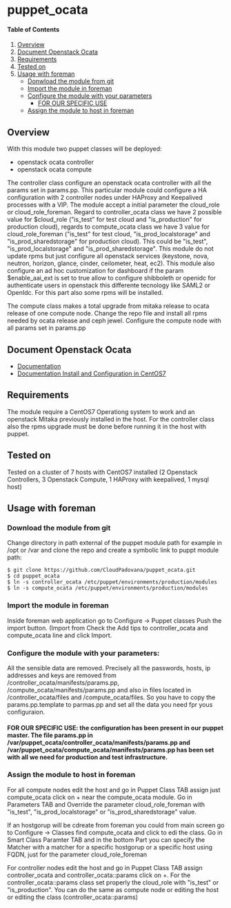 # puppet_ocata

#### Table of Contents

1. [Overview](#overview)
2. [Document Openstack Ocata](#document-openstack-ocata)
3. [Requirements](#Requirements)
4. [Tested on](#tested-on)
5. [Usage with foreman](#usage-with-foreman)
    * [Donwload the module from git](#donwload-the-module-from-git)
    * [Import the module in foreman](#import-the-module-in-foreman)
    * [Configure the module with your parameters](#configure-the-module)
       * [FOR OUR SPECIFIC USE](#specific-use)
    * [Assign the module to host in foreman](#assign-module-foreman-host)

## Overview

With this module two puppet classes will be deployed: 
* openstack ocata controller 
* openstack ocata compute

The controller class configure an openstack ocata controller with all the params set in params.pp. This particular module could configure a HA configuration with 2 controller nodes under HAProxy and Keepalived processes with a VIP. The module accept a initial parameter the cloud_role or cloud_role_foreman. Regard to controller_ocata class we have 2 possible value for $cloud_role ("is_test" for test cloud and "is_production" for production cloud), regards to compute_ocata class we have 3 value for cloud_role_foreman ("is_test" for test cloud, "is_prod_localstorage" and "is_prod_sharedstorage" for production cloud). This could be "is_test", "is_prod_localstorage" and "is_prod_sharedstorage". This module do not update rpms but just configure all openstack services (keystone, nova, neutron, horizon, glance, cinder, ceilometer, heat, ec2). This module also configure an ad hoc customization for dashboard if the param  $enable_aai_ext is set to true allow to configure shibboleth or openidc for authenticate users in openstack this differente tecnology like SAML2 or OpenIdc. For this part also some rpms will be installed.

The compute class makes a total upgrade from mitaka release to ocata release of one compute node. Change the repo file and install all rpms needed by ocata release and ceph jewel. Configure the compute node with all params set in params.pp

## Document Openstack Ocata
* [Documentation](https://releases.openstack.org/ocata/)
* [Documentation Install and Configuration in CentOS7](https://docs.openstack.org/ocata/install-guide-rdo/)

## Requirements

The module require a CentOS7 Operationg system to work and an openstack Mitaka previously installed in the host. For the controller class also the rpms upgrade must be done before running it in the host with puppet.
 
## Tested on

Tested on a cluster of 7 hosts with CentOS7 installed (2 Openstack Controllers, 3 Openstack Compute, 1 HAProxy with keepalived, 1 mysql host)

## Usage with foreman

### Download the module from git 
Change directory in path external of the puppet module path for example in /opt or /var and clone the repo and create a symbolic link to puppt module path:

    $ git clone https://github.com/CloudPadovana/puppet_ocata.git
    $ cd puppet_ocata
    $ ln -s controller_ocata /etc/puppet/environments/production/modules
    $ ln -s compute_ocata /etc/puppet/environments/production/modules

### Import the module in foreman

Inside foreman web application go to Configure -> Puppet classes
Push the import button. (Import from <puppetmester host>
Check the Add tips to controller_ocata and compute_ocata line and click Import.

### Configure the module with your parameters:

All the sensible data are removed.
Precisely all the passwords, hosts, ip addresses and keys are removed from /controller_ocata/manifests/params.pp, /compute_ocata/manifests/params.pp and also in files located in /controller_ocata/files and /compute_ocata/files.
So you have to copy the params.pp.template to parmas.pp and set all the data you need fpr yous configuraion.

#### FOR OUR SPECIFIC USE: the configuration has been present in our puppet master. The file params.pp in /var/puppet_ocata/controller_ocata/manifests/params.pp and /var/puppet_ocata/compute_ocata/manifests/params.pp has been set with all we need for production and test infrastructure.

### Assign the module to host in foreman

For all compute nodes edit the host and go in Puppet Class TAB assign just compute_ocata click on + near the compute_ocata module. Go in Parameters TAB and Override the parameter cloud_role_foreman with "is_test", "is_prod_localstorage" or "is_prod_sharedstorage" value.

If an hostgorup will be cdreate from foreman you could from main screen go to Configure -> Classes find compute_ocata and click to edi the class. Go in Smart Class Paramter TAB and in the bottom Part you can specify the Matcher with a matcher for a specific hostgorup or a specific host using FQDN, just for the parameter cloud_role_foreman

For controller nodes edit the host and go in Puppet Class TAB assign controller_ocata and controller_ocata::params click on +. For the controller_ocata::params class set properly the cloud_role with "is_test" or "is_production". You can do the same as compute node or editing the host or editing the class (controller_ocata::params)
